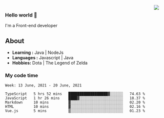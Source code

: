 <img align='right' src="https://github-readme-stats.vercel.app/api?username=jumodada&show_icons=true&theme=vue">

### Hello world 👋

I'm a Front-end developer 
    
## About
-  **Learning :** Java | NodeJs
-  **Languages :** Javascript | Java
-  **Hobbies:** Dota | The Legend of Zelda

### My code time

<!--START_SECTION:waka-->
```text
Week: 13 June, 2021 - 20 June, 2021

TypeScript   5 hrs 52 mins   ██████████████████▓░░░░░░   74.63 % 
JavaScript   1 hr 26 mins    ████▓░░░░░░░░░░░░░░░░░░░░   18.37 % 
Markdown     10 mins         ▓░░░░░░░░░░░░░░░░░░░░░░░░   02.20 % 
HTML         10 mins         ▓░░░░░░░░░░░░░░░░░░░░░░░░   02.16 % 
Vue.js       5 mins          ▒░░░░░░░░░░░░░░░░░░░░░░░░   01.23 % 
```
<!--END_SECTION:waka-->
